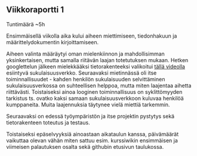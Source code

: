 ## Viikkoraportti 1

Tuntimäärä ~5h

Ensimmäisellä viikolla aika kului aiheen miettimiseen, tiedonhakuun ja määrittelydokumentin kirjoittamiseen.

Aiheen valinta määräytyi oman mielenkiinnon ja mahdollisimman yksinkertaisen, mutta samalla riitävän laajan totetutuksen mukaan. Hetken googlettelun jälkeen mielekkääksi tietorakenteeksi valikoitui [tällä videolla](https://youtu.be/gQ3iqBh69fU?t=240) esiintyvä sukulaisuusverkko. Seuraavaksi mietinnässä oli itse toiminnallisuudet - kahden henkilön sukulaisuuden selvittäminen sukulaisuusverkossa on suhteellisen helppoa, mutta miten laajentaa aihetta riittävästi. Toistaiseksi ainoa looginen toiminnallisuus on syklittömyyden tarkistus ts. ovatko kaksi samaan sukulaisuusverkkoon kuluvaa henkilöä kumppaneita. Muita laajennuksia täytynee vielä miettiä tarkemmin.

Seuraavaksi on edessä työympäristön ja itse projektin pystytys sekä tietorakenteen toteutus ja testaus.

Toistaiseksi epäselvyyksiä ainoastaan aikataulun kanssa, päivämäärät vaikuttaa olevan vähän miten sattuu esim. kurssiwikin ensimmäisen ja viimeisen palautuksen osalta sekä githubin etusivun taulukossa.
